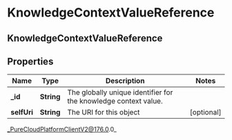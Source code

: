 # KnowledgeContextValueReference

## KnowledgeContextValueReference

## Properties

|Name | Type | Description | Notes|
|------------ | ------------- | ------------- | -------------|
| **_id** | **String** | The globally unique identifier for the knowledge context value. | |
| **selfUri** | **String** | The URI for this object | [optional] |



_PureCloudPlatformClientV2@176.0.0_
